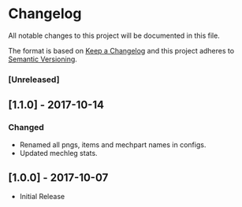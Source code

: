 # Changelog
All notable changes to this project will be documented in this file.

The format is based on [Keep a Changelog](http://keepachangelog.com/en/1.0.0/)
and this project adheres to [Semantic Versioning](http://semver.org/spec/v2.0.0.html).

### [Unreleased]

## [1.1.0] - 2017-10-14
### Changed
- Renamed all pngs, items and mechpart names in configs.
- Updated mechleg stats.

## [1.0.0] - 2017-10-07
- Initial Release
